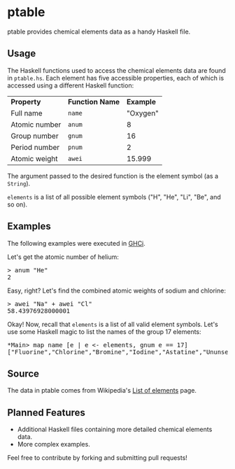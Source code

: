 ptable
======

ptable provides chemical elements data as a handy Haskell file.

Usage
-----

The Haskell functions used to access the chemical elements data are found in `ptable.hs`.
Each element has five accessible properties, each of which is accessed using a different Haskell function:

<table>
<tr>
<td><b>Property</b></td><td><b>Function Name</b></td><td><b>Example</b></td>
</tr>
<tr><td>Full name</td><td><code>name</code></td><td>"Oxygen"</td></tr>
<tr><td>Atomic number</td><td><code>anum</code></td><td>8</td></tr>
<tr><td>Group number</td><td><code>gnum</code></td><td>16</td></tr>
<tr><td>Period number</td><td><code>pnum</code></td><td>2</td></tr>
<tr><td>Atomic weight</td><td><code>awei</code></td><td>15.999</td></tr>
</table>

The argument passed to the desired function is the element symbol (as a `String`). 

`elements` is a list of all possible element symbols ("H", "He", "Li", "Be", and so on).

Examples
--------

The following examples were executed in [GHCi](http://www.haskell.org/haskellwiki/GHC/GHCi).

Let's get the atomic number of helium:

<pre>
> anum "He"
2
</pre>

Easy, right? 
Let's find the combined atomic weights of sodium and chlorine:

<pre>
> awei "Na" + awei "Cl"
58.43976928000001
</pre>

Okay! 
Now, recall that `elements` is a list of all valid element symbols. 
Let's use some Haskell magic to list the names of the group 17 elements:

<pre>
*Main> map name [e | e &lt;- elements, gnum e == 17]
["Fluorine","Chlorine","Bromine","Iodine","Astatine","Ununseptium"]
</pre>

Source
------

The data in ptable comes from Wikipedia's [List of elements](https://en.wikipedia.org/wiki/List_of_elements) page.

Planned Features
----------------

* Additional Haskell files containing more detailed chemical elements data.
* More complex examples.

Feel free to contribute by forking and submitting pull requests!
